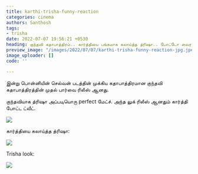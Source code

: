 ```yaml
---
title: karthi-trisha-funny-reaction
categories: cinema
authors: Santhosh
tags:
- trisha
date: 2022-07-07 19:56:21 +0530
heading: குந்தவி கதாபாத்திரம்.. கார்த்தியை பங்கமாக கலாய்த்த த்ரிஷா.. போட்டோ வைரல்.
preview_image: "/images/2022/07/07/karthi-trisha-funny-reaction-jpg.jpeg"
image_uploader: []
code: ''

---
```

இன்று பொன்னியின் செல்வன் படத்தின் முக்கிய கதாபாத்திரமான குந்தவி கதாபாத்திரத்தின் முதல் பார்வை ரிலீஸ் ஆனது.

குந்தவியாக த்ரிஷா அப்படியொரு perfect மேட்ச். அந்த லுக் ரிலீஸ் ஆனதும் கார்த்தி போட்ட ட்வீட்.

![](/images/2022/07/07/trisha-ponniyin-selvan-1-jpg.jpeg)

கார்த்தியை கலாய்த்த த்ரிஷா:

![](/images/2022/07/07/trisha-ponniyin-selvan-2-jpg.jpeg)

Trisha look:

![](/images/2022/07/07/trisha-ponniyin-selvan-3-jpg.jpeg)
